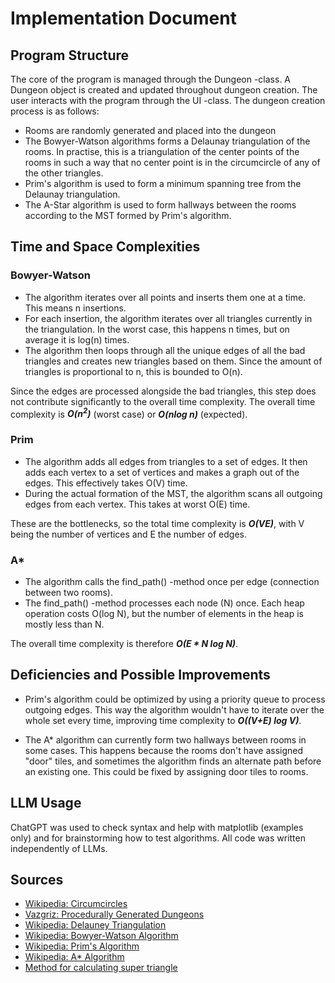# Implementation Document

## Program Structure

The core of the program is managed through the Dungeon -class. A Dungeon object is created and updated throughout dungeon creation. The user interacts with the program through the UI -class. The dungeon creation process is as follows:

- Rooms are randomly generated and placed into the dungeon
- The Bowyer-Watson algorithms forms a Delaunay triangulation of the rooms. In practise, this is a triangulation of the center points of the rooms in such a way that no center point is in the circumcircle of any of the other triangles.
- Prim's algorithm is used to form a minimum spanning tree from the Delaunay triangulation.
- The A-Star algorithm is used to form hallways between the rooms according to the MST formed by Prim's algorithm.

## Time and Space Complexities

### Bowyer-Watson

- The algorithm iterates over all points and inserts them one at a time. This means n insertions.
- For each insertion, the algorithm iterates over all triangles currently in the triangulation. In the worst case, this happens n times, but on average it is log(n) times.
- The algorithm then loops through all the unique edges of all the bad triangles and creates new triangles based on them. Since the amount of triangles is proportional to n, this is bounded to O(n).

Since the edges are processed alongside the bad triangles, this step does not contribute significantly to the overall time complexity. The overall time complexity is ***O(n<sup>2</sup>)*** (worst case) or ***O(nlog n)*** (expected).

### Prim

- The algorithm adds all edges from triangles to a set of edges. It then adds each vertex to a set of vertices and makes a graph out of the edges. This effectively takes O(V) time.
- During the actual formation of the MST, the algorithm scans all outgoing edges from each vertex. This takes at worst O(E) time.

These are the bottlenecks, so the total time complexity is ***O(VE)***, with V being the number of vertices and E the number of edges.

### A*

- The algorithm calls the find_path() -method once per edge (connection between two rooms).
- The find_path() -method processes each node (N) once. Each heap operation costs O(log N), but the number of elements in the heap is mostly less than N.

The overall time complexity is therefore ***O(E * N log N)***.

## Deficiencies and Possible Improvements

- Prim's algorithm could be optimized by using a priority queue to process outgoing edges. This way the algorithm wouldn't have to iterate over the whole set every time, improving time complexity to ***O((V+E) log V)***.

- The A* algorithm can currently form two hallways between rooms in some cases. This happens because the rooms don't have assigned "door" tiles, and sometimes the algorithm finds an alternate path before an existing one. This could be fixed by assigning door tiles to rooms.

## LLM Usage

ChatGPT was used to check syntax and help with matplotlib (examples only) and for brainstorming how to test algorithms. All code was written independently of LLMs.

## Sources

- [Wikipedia: Circumcircles](https://en.wikipedia.org/wiki/Circumcircle#Circumcenter_coordinates)
- [Vazgriz: Procedurally Generated Dungeons](https://vazgriz.com/119/procedurally-generated-dungeons/)  
- [Wikipedia: Delauney Triangulation](https://en.wikipedia.org/wiki/Delaunay_triangulation)  
- [Wikipedia: Bowyer-Watson Algorithm](https://en.wikipedia.org/wiki/Bowyer%E2%80%93Watson_algorithm)  
- [Wikipedia: Prim's Algorithm](https://en.wikipedia.org/wiki/Prim%27s_algorithm)  
- [Wikipedia: A* Algorithm](https://en.wikipedia.org/wiki/A*_search_algorithm)
- [Method for calculating super triangle](https://brandewinder.com/2025/03/05/delaunay-super-triangle/)